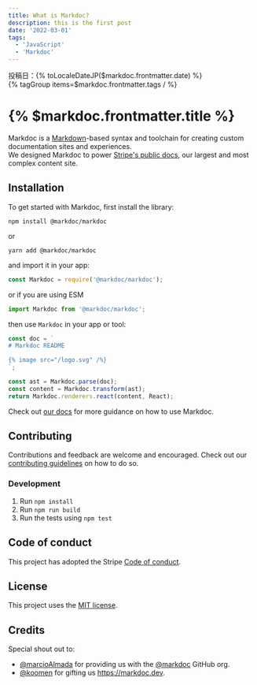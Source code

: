 ```yaml
---
title: What is Markdoc?
description: this is the first post
date: '2022-03-01'
tags: 
  - 'JavaScript'
  - 'Markdoc'
---
```

投稿日：{% toLocaleDateJP($markdoc.frontmatter.date) %}  
{% tagGroup items=$markdoc.frontmatter.tags / %}
# {% $markdoc.frontmatter.title %}

Markdoc is a [Markdown](https://commonmark.org)-based syntax and toolchain for creating custom documentation sites and experiences.  
We designed Markdoc to power [Stripe's public docs](http://stripe.com/docs), our largest and most complex content site.

## Installation

To get started with Markdoc, first install the library:

```shell
npm install @markdoc/markdoc
```

or

```shell
yarn add @markdoc/markdoc
```

and import it in your app:

```js
const Markdoc = require('@markdoc/markdoc');
```

or if you are using ESM

```js
import Markdoc from '@markdoc/markdoc';
```

then use `Markdoc` in your app or tool:

```js
const doc = `
# Markdoc README

{% image src="/logo.svg" /%}
`;

const ast = Markdoc.parse(doc);
const content = Markdoc.transform(ast);
return Markdoc.renderers.react(content, React);
```

Check out [our docs](https://markdoc.dev/docs) for more guidance on how to use Markdoc.

## Contributing

Contributions and feedback are welcome and encouraged. Check out our [contributing guidelines](.github/CONTRIBUTING.md) on how to do so.

### Development

1. Run `npm install`
1. Run `npm run build`
1. Run the tests using `npm test`

## Code of conduct

This project has adopted the Stripe [Code of conduct](.github/CODE_OF_CONDUCT.md).

## License

This project uses the [MIT license](LICENSE).

## Credits

Special shout out to:

- [@marcioAlmada](https://github.com/marcioAlmada) for providing us with the [@markdoc](https://github.com/markdoc) GitHub org.
- [@koomen](https://github.com/koomen) for gifting us https://markdoc.dev.